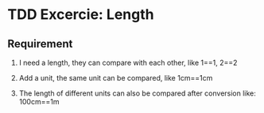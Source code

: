 # TDD Excercie: Length

## Requirement

1. I need a length, they can compare with each other, like 1==1, 2==2

2. Add a unit, the same unit can be compared, like 1cm==1cm

3. The length of different units can also be compared after conversion like: 100cm==1m
